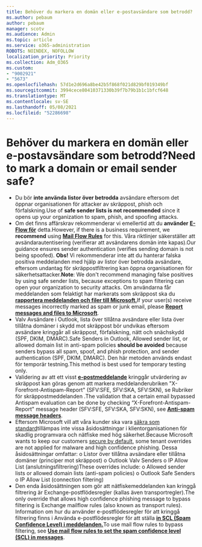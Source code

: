 ```yaml
---
title: Behöver du markera en domän eller e-postavsändare som betrodd?
ms.author: pebaum
author: pebaum
manager: scotv
ms.audience: Admin
ms.topic: article
ms.service: o365-administration
ROBOTS: NOINDEX, NOFOLLOW
localization_priority: Priority
ms.collection: Adm_O365
ms.custom:
- "9002921"
- "5673"
ms.openlocfilehash: 57d1e2d696a8be42b5f868f021d829bf019349bf
ms.sourcegitcommit: 3994cece80410371330b39f7b79b1b1c1bfcf648
ms.translationtype: MT
ms.contentlocale: sv-SE
ms.lasthandoff: 05/08/2021
ms.locfileid: "52286698"
---
```

# <a name="need-to-mark-a-domain-or-email-sender-safe"></a><span data-ttu-id="e7591-102">Behöver du markera en domän eller e-postavsändare som betrodd?</span><span class="sxs-lookup"><span data-stu-id="e7591-102">Need to mark a domain or email sender safe?</span></span>

- <span data-ttu-id="e7591-103">Du bör **inte använda listor över betrodda** avsändare eftersom det öppnar organisationen för attacker av skräppost, phish och förfalskning.</span><span class="sxs-lookup"><span data-stu-id="e7591-103">Use of **safe sender lists is not recommended** since it opens up your organization to spam, phish, and spoofing attacks.</span></span>
- <span data-ttu-id="e7591-104">Om det finns affärskrav rekommenderar vi emellertid att du **använder** **[E-Flow för](https://docs.microsoft.com/microsoft-365/security/office-365-security/create-safe-sender-lists-in-office-365?view=o365-worldwide#recommended-use-mail-flow-rules)** detta.</span><span class="sxs-lookup"><span data-stu-id="e7591-104">However, if there is a business requirement, we **recommend** using **[Mail Flow Rules](https://docs.microsoft.com/microsoft-365/security/office-365-security/create-safe-sender-lists-in-office-365?view=o365-worldwide#recommended-use-mail-flow-rules)** for this.</span></span> <span data-ttu-id="e7591-105">Våra riktlinjer säkerställer att avsändarautentisering (verifierar att avsändarens domän inte kapas).</span><span class="sxs-lookup"><span data-stu-id="e7591-105">Our guidance ensures sender authentication (verifies sending domain is not being spoofed).</span></span> <span data-ttu-id="e7591-106">**Obs!** Vi rekommenderar inte att du hanterar falska positiva meddelanden med hjälp av listor över betrodda avsändare, eftersom undantag för skräppostfiltrering kan öppna organisationen för säkerhetsattacker.</span><span class="sxs-lookup"><span data-stu-id="e7591-106">**Note**: We don't recommend managing false positives by using safe sender lists, because exceptions to spam filtering can open your organization to security attacks.</span></span> <span data-ttu-id="e7591-107">Om användarna får meddelanden som felaktigt har markerats som skräppost ska du **[rapportera meddelanden och filer till Microsoft.](https://protection.office.com/reportsubmission)**</span><span class="sxs-lookup"><span data-stu-id="e7591-107">If your user(s) receive messages incorrectly marked as spam or junk email, please **[Report messages and files to Microsoft](https://protection.office.com/reportsubmission)**.</span></span>
- <span data-ttu-id="e7591-108">Valv Avsändare i Outlook, lista över tillåtna avsändare eller lista  över tillåtna domäner i skydd mot skräppost bör undvikas eftersom avsändare kringgår all skräppost, förfalskning, nätt och snächskydd (SPF, DKIM, DMARC).</span><span class="sxs-lookup"><span data-stu-id="e7591-108">Safe Senders in Outlook, Allowed sender list, or allowed domain list in anti-spam policies **should be avoided** because senders bypass all spam, spoof, and phish protection, and sender authentication (SPF, DKIM, DMARC).</span></span> <span data-ttu-id="e7591-109">Den här metoden används endast för temporär testning.</span><span class="sxs-lookup"><span data-stu-id="e7591-109">This method is best used for temporary testing only.</span></span>
- <span data-ttu-id="e7591-110">Validering av att ett visst **[e-postmeddelande](https://docs.microsoft.com/microsoft-365/security/office-365-security/anti-spam-message-headers)** kringgår utvärdering av skräppost kan göras genom att markera meddelanderubriken "X-Forefront-Antispam-Report" (SFV:SFE, SFV:SKA, SFV:SKN), se Rubriker för skräppostmeddelanden .</span><span class="sxs-lookup"><span data-stu-id="e7591-110">The validation that a certain email bypassed Antispam evaluation can be done by checking “X-Forefront-Antispam-Report" message header (SFV:SFE, SFV:SKA, SFV:SKN), see **[Anti-spam message headers](https://docs.microsoft.com/microsoft-365/security/office-365-security/anti-spam-message-headers)**.</span></span>
- <span data-ttu-id="e7591-111">Eftersom Microsoft vill att våra kunder ska vara [säkra som standard](https://docs.microsoft.com/microsoft-365/security/office-365-security/secure-by-default#exceptions)tillämpas inte vissa åsidosättningar i klientorganisationen för skadlig programvara och nätfiske med hög säkerhet.</span><span class="sxs-lookup"><span data-stu-id="e7591-111">Because Microsoft wants to keep our customers [secure by default](https://docs.microsoft.com/microsoft-365/security/office-365-security/secure-by-default#exceptions), some tenant overrides are not applied for malware and high confidence phishing.</span></span> <span data-ttu-id="e7591-112">Dessa åsidosättningar omfattar: o Listor över tillåtna avsändare eller tillåtna domäner (principer mot skräppost) o Outlook Valv Senders o IP Allow List (anslutningsfiltrering)</span><span class="sxs-lookup"><span data-stu-id="e7591-112">These overrides include: o   Allowed sender lists or allowed domain lists (anti-spam policies) o   Outlook Safe Senders o   IP Allow List (connection filtering)</span></span> 
- <span data-ttu-id="e7591-113">Den enda åsidosättningen som gör att nätfiskemeddelanden kan kringgå filtrering är Exchange-postflödesregler (kallas även transportregler).</span><span class="sxs-lookup"><span data-stu-id="e7591-113">The only override that allows high confidence phishing message to bypass filtering is Exchange mailflow rules (also known as transport rules).</span></span> <span data-ttu-id="e7591-114">Information om hur du använder e-postflödesregler för att kringgå filtrering finns i Använda e-postflödesregler för att ställa **[in SCL (Spam Confidence Level) i meddelanden.](https://docs.microsoft.com/microsoft-365/security/office-365-security/use-mail-flow-rules-to-set-the-spam-confidence-level-scl-in-messages)**</span><span class="sxs-lookup"><span data-stu-id="e7591-114">To use mail flow rules to bypass filtering, see **[Use mail flow rules to set the spam confidence level (SCL) in messages](https://docs.microsoft.com/microsoft-365/security/office-365-security/use-mail-flow-rules-to-set-the-spam-confidence-level-scl-in-messages)**.</span></span>